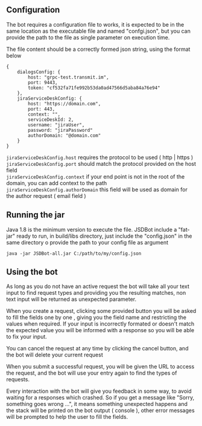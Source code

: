 ## Configuration 

The bot requires a configuration file to works, it is expected to be in the same location as the executable file and named "confgi.json", but you can provide the path to the file as single parameter on execution time.

The file content should be a correctly formed json string, using the format below

```
{
	dialogsConfig: {
		host: "grpc-test.transmit.im",
		port: 9443,
		token: "cf532fa71fe992b53da0ad47566d5aba84a76e94"
	},
	jiraServiceDeskConfig: {
		host: "https://domain.com",
		port: 443,
		context: "",
		serviceDeskId: 2,
		username: "jiraUser",
		password: "jiraPassword"
		authorDomain: "@domain.com"
	}
}
```

`jiraServiceDeskConfig.host` requires the protocol to be used ( http | https )</br>
`jiraServiceDeskConfig.port` should match the protocol provided on the host field</br>
`jiraServiceDeskConfig.context` if your end point is not in the root of the domain, you can add context to the path</br>
`jiraServiceDeskConfig.authorDomain` this field will be used as domain for the author request ( email field )

## Running the jar

Java 1.8 is the minimum version to execute the file.
JSDBot include a "fat-jar" ready to run, in build/libs directory, just include the "config.json" in the same directory o provide the path to your config file as argument 

`java -jar JSDBot-all.jar C:/path/to/my/config.json`

## Using the bot

As long as you do not have an active request the bot will take all your text input to find request types and providing you the resulting matches, non text input will be returned as unexpected parameter.

When you create a request, clicking some provided button you will be asked to fill the fields one by one , giving you the field name and restricting the values when required. If your input is incorrectly formated or doesn't match the expected value you will be informed with a response so you will be able to fix your input.

You can cancel the request at any time by clicking the cancel button, and the bot will delete your current request

When you submit a successful request, you will be given the URL to access the request, and the bot will use your entry again to find the types of requests.

Every interaction with the bot will give you feedback in some way, to avoid waiting for a responses which crashed. So if you get a message like "Sorry, something goes wrong ...", it means something unexpected happens and the stack will be printed on the bot output ( console ), other error messages will be prompted to help the user to fill the fields.
